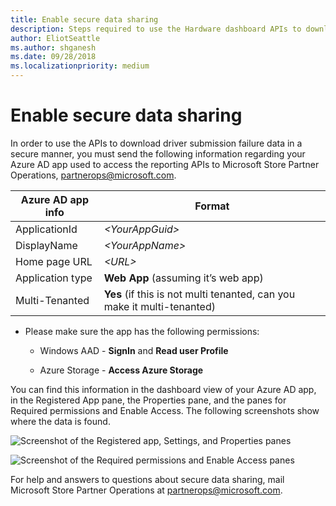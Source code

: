 ```yaml
---
title: Enable secure data sharing
description: Steps required to use the Hardware dashboard APIs to download driver submission failure data in a secure manner.
author: EliotSeattle
ms.author: shganesh
ms.date: 09/28/2018
ms.localizationpriority: medium
---
```


# Enable secure data sharing

In order to use the APIs to download driver submission failure data in a secure manner, you must send the following information regarding your Azure AD app used to access the reporting APIs to Microsoft Store Partner Operations, [partnerops@microsoft.com](mailto:partnerops@microsoft.com).

|Azure AD app info|Format|
|----|----|
|ApplicationId|*\<YourAppGuid>*|
|DisplayName|*\<YourAppName>*|
|Home page URL|*\<URL>*|
|Application type|**Web App** (assuming it’s web app)|
|Multi-Tenanted|**Yes** (if this is not multi tenanted, can you make it multi-tenanted)|

* Please make sure the app has the following permissions:

  * Windows AAD - **SignIn** and **Read user Profile**

  * Azure Storage - **Access Azure Storage**

You can find this information in the dashboard view of your Azure AD app, in the Registered App pane, the Properties pane, and the panes for Required permissions and Enable Access. The following screenshots show where the data is found.

![Screenshot of the Registered app, Settings, and Properties panes](./images/app-settings.png)

![Screenshot of the Required permissions and Enable Access panes](./images/permissions-access.png)

For help and answers to questions about secure data sharing, mail Microsoft Store Partner Operations at [partnerops@microsoft.com](mailto:partnerops@microsoft.com).
